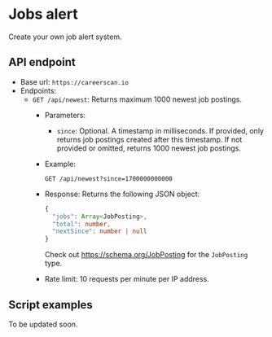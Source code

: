 # Jobs alert

Create your own job alert system.

## API endpoint
- Base url: `https://careerscan.io`
- Endpoints:
  - `GET /api/newest`: Returns maximum 1000 newest job postings.
    - Parameters:
      - `since`: Optional. A timestamp in milliseconds. If provided, only returns job postings created after this timestamp. If not provided or omitted, returns 1000 newest job postings.
    - Example:
      ```
      GET /api/newest?since=1700000000000
      ```
    - Response: Returns the following JSON object:
      ```typescript
      {
        "jobs": Array<JobPosting>,
        "total": number,
        "nextSince": number | null
      }
      ```
      Check out https://schema.org/JobPosting for the `JobPosting` type.

    - Rate limit: 10 requests per minute per IP address.

## Script examples

To be updated soon.